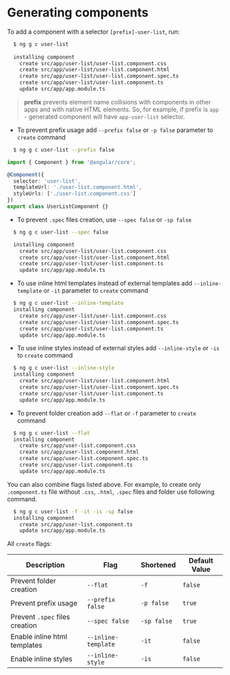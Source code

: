 # Generating components

To add a component with a selector `[prefix]-user-list`, run:

```bash
  $ ng g c user-list
  
  installing component
    create src/app/user-list/user-list.component.css
    create src/app/user-list/user-list.component.html
    create src/app/user-list/user-list.component.spec.ts
    create src/app/user-list/user-list.component.ts
    update src/app/app.module.ts
```

> **prefix** prevents element name collisions with components in other apps and with native HTML elements.
So, for example, if prefix is `app` - generated component will have `app-user-list` selector.

- To prevent prefix usage add `--prefix false` or `-p false` parameter to `create` command

```bash
  $ ng g c user-list --prefix false
```

```typescript
import { Component } from '@angular/core';

@Component({
  selector: 'user-list',
  templateUrl: './user-list.component.html',
  styleUrls: ['./user-list.component.css']
})
export class UserListComponent {}
```

- To prevent `.spec` files creation, use `--spec false` or `-sp false`

```bash
  $ ng g c user-list --spec false

  installing component
    create src/app/user-list/user-list.component.css
    create src/app/user-list/user-list.component.html
    create src/app/user-list/user-list.component.ts
    update src/app/app.module.ts
```

- To use inline html templates instead of external templates add `--inline-template` or `-it` parameter to `create` command

```bash
  $ ng g c user-list --inline-template
  installing component
    create src/app/user-list/user-list.component.css
    create src/app/user-list/user-list.component.spec.ts
    create src/app/user-list/user-list.component.ts
    update src/app/app.module.ts
```

- To use inline styles instead of external styles add `--inline-style` or `-is` to `create` command

```bash
  $ ng g c user-list --inline-style
  installing component
    create src/app/user-list/user-list.component.html
    create src/app/user-list/user-list.component.spec.ts
    create src/app/user-list/user-list.component.ts
    update src/app/app.module.ts
```

- To prevent folder creation add `--flat` or `-f` parameter to `create` command

```bash
  $ ng g c user-list --flat
  installing component
    create src/app/user-list.component.css
    create src/app/user-list.component.html
    create src/app/user-list.component.spec.ts
    create src/app/user-list.component.ts
    update src/app/app.module.ts
```

You can also combine flags listed above. For example, to create only `.component.ts` file without `.css`, `.html`, `.spec` files and folder use following command.

```bash
  $ ng g c user-list -f -it -is -sp false
  installing component
    create src/app/user-list.component.ts
    update src/app/app.module.ts  
```

All `create` flags:

Description                     | Flag                                    | Shortened     | Default Value
---                             | ---                                     | ---           | ---
Prevent folder creation         | `--flat`                                | `-f`          | `false`
Prevent prefix usage            | `--prefix false`                        | `-p false`    | `true`
Prevent `.spec` files creation  | `--spec false`                          | `-sp false`   | `true`
Enable  inline html templates   | `--inline-template`                     | `-it`         | `false`
Enable  inline styles           | `--inline-style`                        | `-is`         | `false`
